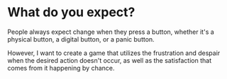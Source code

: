 # What do you expect?

People always expect change when they press a button, whether it's a physical button, a digital button, or a panic button.

However, I want to create a game that utilizes the frustration and despair when the desired action doesn't occur, as well as the satisfaction that comes from it happening by chance.
